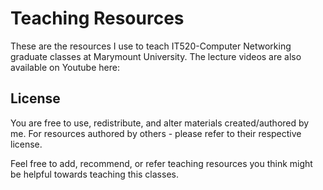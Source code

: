 # Teaching Resources

These are the resources I use to teach IT520-Computer Networking graduate classes at Marymount University. The lecture videos are also available on Youtube here:

## License

You are free to use, redistribute, and alter materials created/authored by me. For resources authored by others - please refer to their respective license.

Feel free to add, recommend, or refer teaching resources you think might be helpful towards teaching this classes. 

